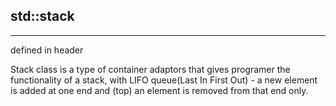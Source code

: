 ## std::stack
---
defined in header <stack>

Stack class is a type of container adaptors that gives programer the functionality of a stack, with LIFO queue(Last In First Out) - a new element is added at one end and (top) an element is removed from that end only.

